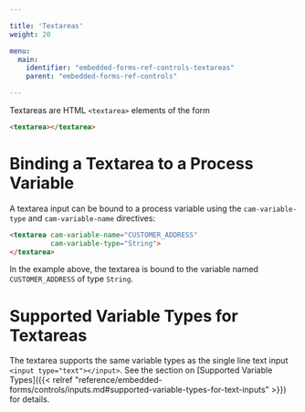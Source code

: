 ```yaml
---

title: 'Textareas'
weight: 20

menu:
  main:
    identifier: "embedded-forms-ref-controls-textareas"
    parent: "embedded-forms-ref-controls"

---
```


Textareas are HTML `<textarea>` elements of the form

```html
<textarea></textarea>
```


# Binding a Textarea to a Process Variable

A textarea input can be bound to a process variable using the `cam-variable-type` and
`cam-variable-name` directives:

```html
<textarea cam-variable-name="CUSTOMER_ADDRESS"
          cam-variable-type="String">
</textarea>
```

In the example above, the textarea is bound to the variable named `CUSTOMER_ADDRESS` of type
`String`.


# Supported Variable Types for Textareas

The textarea supports the same variable types as the single line text input `<input
type="text"></input>`. See the section on [Supported Variable Types]({{< relref "reference/embedded-forms/controls/inputs.md#supported-variable-types-for-text-inputs" >}}) for details.